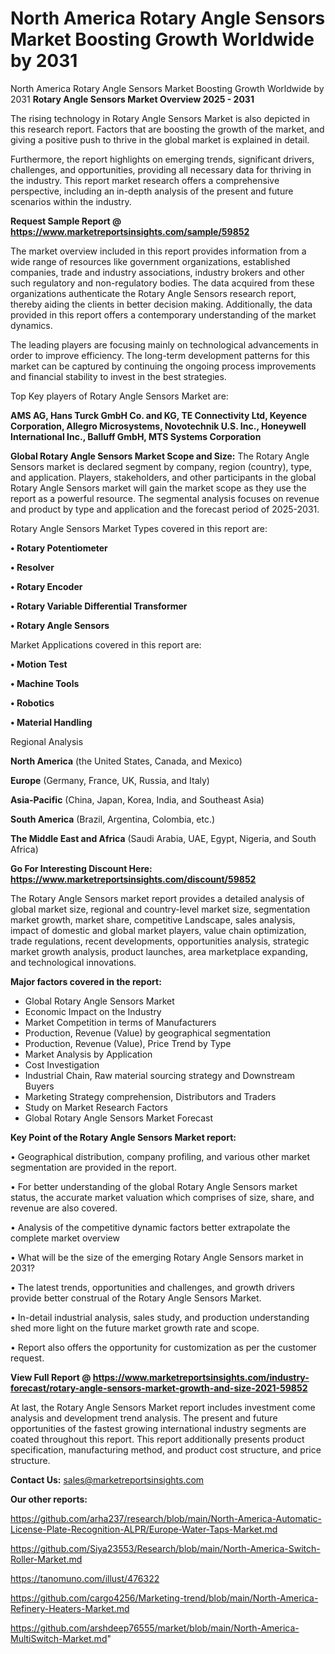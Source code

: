 # North America Rotary Angle Sensors Market Boosting Growth Worldwide by 2031
North America Rotary Angle Sensors Market Boosting Growth Worldwide by 2031
<Strong> Rotary Angle Sensors Market Overview 2025 - 2031</strong>

The rising technology in Rotary Angle Sensors Market is also depicted in this research report. Factors that are boosting the growth of the market, and giving a positive push to thrive in the global market is explained in detail.

Furthermore, the report highlights on emerging trends, significant drivers, challenges, and opportunities, providing all necessary data for thriving in the industry. This report market research offers a comprehensive perspective, including an in-depth analysis of the present and future scenarios within the industry.

<strong>Request Sample Report @ <a href=https://www.marketreportsinsights.com/sample/59852>https://www.marketreportsinsights.com/sample/59852</a></strong>

The market overview included in this report provides information from a wide range of resources like government organizations, established companies, trade and industry associations, industry brokers and other such regulatory and non-regulatory bodies. The data acquired from these organizations authenticate the Rotary Angle Sensors research report, thereby aiding the clients in better decision making. Additionally, the data provided in this report offers a contemporary understanding of the market dynamics.

The leading players are focusing mainly on technological advancements in order to improve efficiency. The long-term development patterns for this market can be captured by continuing the ongoing process improvements and financial stability to invest in the best strategies.

Top Key players of Rotary Angle Sensors Market are:

<strong>AMS AG, Hans Turck GmbH Co. and KG, TE Connectivity Ltd, Keyence Corporation, Allegro Microsystems, Novotechnik U.S. Inc., Honeywell International Inc., Balluff GmbH, MTS Systems Corporation</strong>

<strong><b>Global Rotary Angle Sensors Market Scope and Size:</b></strong>
The Rotary Angle Sensors market is declared segment by company, region (country), type, and application. Players, stakeholders, and other participants in the global Rotary Angle Sensors market will gain the market scope as they use the report as a powerful resource. The segmental analysis focuses on revenue and product by type and application and the forecast period of 2025-2031.

Rotary Angle Sensors Market Types covered in this report are:

<strong>• Rotary Potentiometer

• Resolver

• Rotary Encoder

• Rotary Variable Differential Transformer

• Rotary Angle Sensors</strong>

Market Applications covered in this report are:

<strong>• Motion Test

• Machine Tools

• Robotics

• Material Handling</strong> 

Regional Analysis

<strong>North America</strong> (the United States, Canada, and Mexico)

<strong>Europe</strong> (Germany, France, UK, Russia, and Italy)

<strong>Asia-Pacific</strong> (China, Japan, Korea, India, and Southeast Asia)

<strong>South America</strong> (Brazil, Argentina, Colombia, etc.)

<strong>The Middle East and Africa</strong> (Saudi Arabia, UAE, Egypt, Nigeria, and South Africa)

<strong>Go For Interesting Discount Here: <a href=https://www.marketreportsinsights.com/discount/59852>https://www.marketreportsinsights.com/discount/59852</a></strong>

The Rotary Angle Sensors market report provides a detailed analysis of global market size, regional and country-level market size, segmentation market growth, market share, competitive Landscape, sales analysis, impact of domestic and global market players, value chain optimization, trade regulations, recent developments, opportunities analysis, strategic market growth analysis, product launches, area marketplace expanding, and technological innovations.

<strong><b>Major factors covered in the report:</b></strong>
<ul>
  <li>Global Rotary Angle Sensors Market </li>
  <li>Economic Impact on the Industry</li>
  <li>Market Competition in terms of Manufacturers</li>
  <li>Production, Revenue (Value) by geographical segmentation</li>
  <li>Production, Revenue (Value), Price Trend by Type</li>
  <li>Market Analysis by Application</li>
  <li>Cost Investigation</li>
  <li>Industrial Chain, Raw material sourcing strategy and Downstream Buyers</li>
  <li>Marketing Strategy comprehension, Distributors and Traders</li>
  <li>Study on Market Research Factors</li>
  <li>Global Rotary Angle Sensors Market Forecast</li>
</ul>

<strong><b>Key Point of the Rotary Angle Sensors Market report:</b></strong>

• Geographical distribution, company profiling, and various other market segmentation are provided in the report.

• For better understanding of the global Rotary Angle Sensors market status, the accurate market valuation which comprises of size, share, and revenue are also covered.

• Analysis of the competitive dynamic factors better extrapolate the complete market overview

• What will be the size of the emerging Rotary Angle Sensors market in 2031?

• The latest trends, opportunities and challenges, and growth drivers provide better construal of the Rotary Angle Sensors Market.

• In-detail industrial analysis, sales study, and production understanding shed more light on the future market growth rate and scope.

• Report also offers the opportunity for customization as per the customer request.

<strong><b>View Full Report @ <a href=https://www.marketreportsinsights.com/industry-forecast/rotary-angle-sensors-market-growth-and-size-2021-59852>https://www.marketreportsinsights.com/industry-forecast/rotary-angle-sensors-market-growth-and-size-2021-59852</a></b></strong>


At last, the Rotary Angle Sensors Market report includes investment come analysis and development trend analysis. The present and future opportunities of the fastest growing international industry segments are coated throughout this report. This report additionally presents product specification, manufacturing method, and product cost structure, and price structure.

<strong>Contact Us:</strong>
sales@marketreportsinsights.com

<strong>Our other reports:</strong>

<a href=https://github.com/arha237/research/blob/main/North-America-Automatic-License-Plate-Recognition-ALPR/Europe-Water-Taps-Market.md>https://github.com/arha237/research/blob/main/North-America-Automatic-License-Plate-Recognition-ALPR/Europe-Water-Taps-Market.md</a>

<a href=https://github.com/Siya23553/Research/blob/main/North-America-Switch-Roller-Market.md>https://github.com/Siya23553/Research/blob/main/North-America-Switch-Roller-Market.md</a>

<a href=https://tanomuno.com/illust/476322>https://tanomuno.com/illust/476322</a>

<a href=https://github.com/cargo4256/Marketing-trend/blob/main/North-America-Refinery-Heaters-Market.md>https://github.com/cargo4256/Marketing-trend/blob/main/North-America-Refinery-Heaters-Market.md</a>

<a href=https://github.com/arshdeep76555/market/blob/main/North-America-MultiSwitch-Market.md>https://github.com/arshdeep76555/market/blob/main/North-America-MultiSwitch-Market.md</a>"
